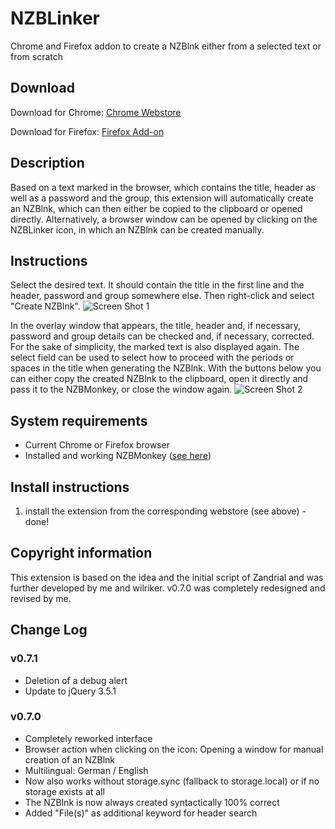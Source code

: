# NZBLinker
Chrome and Firefox addon to create a NZBlnk either from a selected text or from scratch

## Download
Download for Chrome: [Chrome Webstore](https://chrome.google.com/webstore/detail/nzblinker/podpddhcepkggomgplkpkdhehckkllab)

Download for Firefox: [Firefox Add-on](https://addons.mozilla.org/de/firefox/addon/nzblinker/)

## Description
Based on a text marked in the browser, which contains the title, header as well as a password and the group, this extension will automatically create an NZBlnk, which can then either be copied to the clipboard or opened directly.
Alternatively, a browser window can be opened by clicking on the NZBLinker icon, in which an NZBlnk can be created manually.

## Instructions
Select the desired text. It should contain the title in the first line and the header, password and group somewhere else.
Then right-click and select "Create NZBlnk".
![Screen Shot 1](https://github.com/Tensai75/NZBLinker/raw/master/screenshots/NZBLinker1.jpg)

In the overlay window that appears, the title, header and, if necessary, password and group details can be checked and, if necessary, corrected. For the sake of simplicity, the marked text is also displayed again.
The select field can be used to select how to proceed with the periods or spaces in the title when generating the NZBlnk.
With the buttons below you can either copy the created NZBlnk to the clipboard, open it directly and pass it to the NZBMonkey, or close the window again.
![Screen Shot 2](https://github.com/Tensai75/NZBLinker/raw/master/screenshots/NZBLinker2.jpg)

## System requirements
* Current Chrome or Firefox browser
* Installed and working NZBMonkey ([see here](https://nzblnk.info/nzb-monkey/))

## Install instructions
1. install the extension from the corresponding webstore (see above) - done!

## Copyright information
This extension is based on the idea and the initial script of Zandrial and was further developed by me and wilriker.
v0.7.0 was completely redesigned and revised by me.

## Change Log
### v0.7.1
* Deletion of a debug alert
* Update to jQuery 3.5.1

### v0.7.0
* Completely reworked interface
* Browser action when clicking on the icon: Opening a window for manual creation of an NZBlnk
* Multilingual: German / English
* Now also works without storage.sync (fallback to storage.local) or if no storage exists at all
* The NZBlnk is now always created syntactically 100% correct
* Added "File(s)" as additional keyword for header search